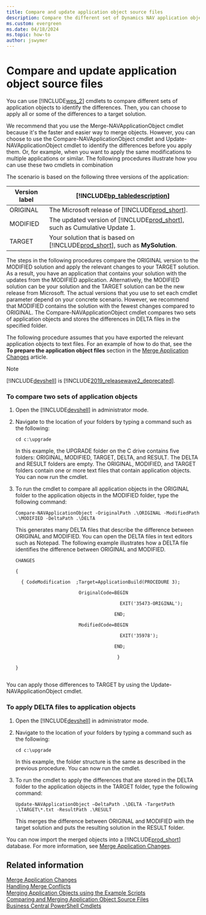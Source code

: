 ```yaml
---
title: Compare and update application object source files
description: Compare the different set of Dynamics NAV application objects using Windows PowerShell cmdlets and apply all or some differences to the target solution.
ms.custom: evergreen
ms.date: 04/18/2024
ms.topic: how-to
author: jswymer
---
```

# Compare and update application object source files
You can use [!INCLUDE[wps_2](../developer/includes/wps_2_md.md)] cmdlets to compare different sets of application objects to identify the differences. Then, you can choose to apply all or some of the differences to a target solution.  
  
 We recommend that you use the Merge-NAVApplicationObject cmdlet because it's the faster and easier way to merge objects. However, you can choose to use the Compare-NAVApplicationObject cmdlet and Update-NAVApplicationObject cmdlet to identify the differences before you apply them. Or, for example, when you want to apply the same modifications to multiple applications or similar. The following procedures illustrate how you can use these two cmdlets in combination  
  
 The scenario is based on the following three versions of the application:  
  
|Version label|[!INCLUDE[bp_tabledescription](../developer/includes/bp_tabledescription_md.md)]|  
|-------------------|---------------------------------------|  
|ORIGINAL|The Microsoft release of [!INCLUDE[prod_short](../developer/includes/prod_short.md)].|  
|MODIFIED|The updated version of [!INCLUDE[prod_short](../developer/includes/prod_short.md)], such as Cumulative Update 1.|  
|TARGET|Your solution that is based on [!INCLUDE[prod_short](../developer/includes/prod_short.md)], such as **MySolution**.|  
  
 The steps in the following procedures compare the ORIGINAL version to the MODIFIED solution and apply the relevant changes to your TARGET solution. As a result, you have an application that contains your solution with the updates from the MODIFIED application. Alternatively, the MODIFIED solution can be your solution and the TARGET solution can be the new release from Microsoft. The actual versions that you use to set each cmdlet parameter depend on your concrete scenario. However, we recommend that MODIFIED contains the solution with the fewest changes compared to ORIGINAL. The Compare-NAVApplicationObject cmdlet compares two sets of application objects and stores the differences in DELTA files in the specified folder.  
  
 The following procedure assumes that you have exported the relevant application objects to text files. For an example of how to do that, see the **To prepare the application object files** section in the [Merge Application Changes](merge-application-changes.md) article.  

>[!NOTE]
> [!INCLUDE[devshell](../developer/includes/devshell.md)] is [!INCLUDE[2019_releasewave2_deprecated](../includes/2019_releasewave2_deprecated.md)].
  
### To compare two sets of application objects  
  
1.  Open the [!INCLUDE[devshell](../developer/includes/devshell.md)] in administrator mode.  
  
2.  Navigate to the location of your folders by typing a command such as the following:  
  
    ```  
    cd c:\upgrade  
    ```  
  
     In this example, the UPGRADE folder on the C drive contains five folders: ORIGINAL, MODIFIED, TARGET, DELTA, and RESULT. The DELTA and RESULT folders are empty. The ORIGINAL, MODIFIED, and TARGET folders contain one or more text files that contain application objects. You can now run the cmdlet.  
  
3.  To run the cmdlet to compare all application objects in the ORIGINAL folder to the application objects in the MODIFIED folder, type the following command:  
  
    ```  
    Compare-NAVApplicationObject -OriginalPath .\ORIGINAL -ModifiedPath .\MODIFIED -DeltaPath .\DELTA  
    ```  
  
     This generates many DELTA files that describe the difference between ORIGINAL and MODIFIED. You can open the DELTA files in text editors such as Notepad. The following example illustrates how a DELTA file identifies the difference between ORIGINAL and MODIFIED.  
  
    ```  
    CHANGES  
  
    {  
  
      { CodeModification  ;Target=ApplicationBuild(PROCEDURE 3);   
  
                           OriginalCode=BEGIN  
  
                                          EXIT('35473-ORIGINAL');   
  
                                        END;  
  
                           ModifiedCode=BEGIN  
  
                                          EXIT('35978');   
  
                                        END;   
  
                                         }  
  
    }  
  
    ```  
  
 You can apply those differences to TARGET by using the Update-NAVApplicationObject cmdlet.  
  
### To apply DELTA files to application objects  
  
1.  Open the [!INCLUDE[devshell](../developer/includes/devshell.md)] in administrator mode.  
  
2.  Navigate to the location of your folders by typing a command such as the following:  
  
    ```  
    cd c:\upgrade  
    ```  
  
     In this example, the folder structure is the same as described in the previous procedure. You can now run the cmdlet.  
  
3.  To run the cmdlet to apply the differences that are stored in the DELTA folder to the application objects in the TARGET folder, type the following command:  
  
    ```  
    Update-NAVApplicationObject –DeltaPath .\DELTA -TargetPath .\TARGET\*.txt -ResultPath .\RESULT  
    ```  
  
     This merges the difference between ORIGINAL and MODIFIED with the target solution and puts the resulting solution in the RESULT folder.  
  
 You can now import the merged objects into a [!INCLUDE[prod_short](../developer/includes/prod_short.md)] database. For more information, see [Merge Application Changes](merge-application-changes.md).  
  
## Related information  
 [Merge Application Changes](merge-application-changes.md)   
 [Handling Merge Conflicts](Handling-Merge-Conflicts.md)   
 [Merging Application Objects using the Example Scripts](Merging-Application-Objects-using-the-Example-Scripts.md)   
 [Comparing and Merging Application Object Source Files](Comparing-and-Merging-Application-Object-Source-Files.md)  
 [Business Central PowerShell Cmdlets](/powershell/business-central/overview)
